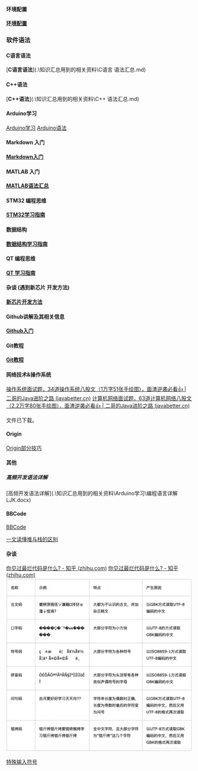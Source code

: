 #### 环境配置

**[环境配置](.\知识汇总用到的相关资料\VSCode安装配置讲解文档.md)**



### 软件语法
#### C语言语法

[**C语言语法**](.\知识汇总用到的相关资料\C语言 语法汇总.md)

#### C++语法

[**C++语法**](.\知识汇总用到的相关资料\C++ 语法汇总.md)

#### Arduino学习

[Arduino学习](.\知识汇总用到的相关资料\Arduino学习)
[Arduino语法](.\知识汇总用到的相关资料\Arduino学习\Arduino-语法手册.pdf)

#### Markdown 入门

**[Markdown入门](.\知识汇总用到的相关资料\Markdown快速入门.md)**

#### MATLAB 入门

**[MATLAB语法汇总](.\知识汇总用到的相关资料\MATLAB.md)**

#### STM32 编程思维

**[STM32学习指南](.\知识汇总用到的相关资料\STM32学习指南.md)**

#### 数据结构

**[数据结构学习指南](.\知识汇总用到的相关资料\数据结构学习指南.md)**

#### QT 编程思维

**[QT 学习指南](.\知识汇总用到的相关资料\QT学习指南.md)**

#### 杂谈 (遇到新芯片 开发方法)

**[新芯片开发方法](.\知识汇总用到的相关资料\新芯片开发方法.md)**

#### Github讲解及其相关信息

**[Github入门](.\知识汇总用到的相关资料\Github入门.md)**

#### Git教程

**[Git教程](.\知识汇总用到的相关资料\Git使用指南.md)**

#### 网络技术&操作系统

[操作系统面试题，34道操作系统八股文（1万字51张手绘图），面渣逆袭必看👍 | 二哥的Java进阶之路 (javabetter.cn)](https://javabetter.cn/sidebar/sanfene/os.html)
[计算机网络面试题，63道计算机网络八股文（2.2万字80张手绘图），面渣逆袭必看👍 | 二哥的Java进阶之路 (javabetter.cn)](https://javabetter.cn/sidebar/sanfene/network.html)

文件已下载。





#### Origin

[Origin部分技巧](.\知识汇总用到的相关资料\Origin部分技巧.txt)




#### 其他


##### 高频开发语法详解
[高频开发语法详解](.\知识汇总用到的相关资料\Arduino学习\编程语言详解 LJK.docx)

#### BBCode

[BBCode](.\知识汇总用到的相关资料\BBCode.md)



[一文读懂堆与栈的区别](https://blog.csdn.net/K346K346/article/details/80849966)



#### 杂谈

[你见过最烂代码是什么? - 知乎 (zhihu.com)](https://www.zhihu.com/question/306452885/answer/2520297985)
[你见过最烂代码是什么? - 知乎 (zhihu.com)](https://www.zhihu.com/question/306452885/answer/2522686852)
<img src=".\知识汇总用到的相关资料\乱码显示图片.jpg" alt="乱码显示图片" style="zoom:60%;" />

[特殊输入符号](https://baike.baidu.com/item/%E7%89%B9%E6%AE%8A%E7%AC%A6%E5%8F%B7/6685714)

